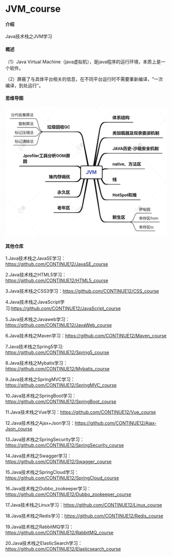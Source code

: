 # JVM_course

#### 介绍
Java技术栈之JVM学习


#### 概述

（1）Java Virtual Machine（java虚拟机），是java程序的运行环境，本质上是一个软件。

（2）屏蔽了与具体平台相关的信息，在不同平台运行时不需要重新编译，“一次编译，到处运行”。


#### 思维导图

![输入图片说明](%E6%80%9D%E7%BB%B4%E5%AF%BC%E5%9B%BE.png)


#### 其他仓库

1.Java技术栈之JavaSE学习：https://github.com/CONTINUE12/JavaSE_course

2.Java技术栈之HTML5学习：https://github.com/CONTINUE12/HTML5_course

3.Java技术栈之CSS3学习：https://github.com/CONTINUE12/CSS_course

4.Java技术栈之JavaScript学习:https://github.com/CONTINUE12/JavaScript_course

5.Java技术栈之Javaweb学习：https://github.com/CONTINUE12/JavaWeb_course

6.Java技术栈之Maven学习：https://github.com/CONTINUE12/Maven_course

7.Java技术栈之Spring5学习: https://github.com/CONTINUE12/Spring5_course

8.Java技术栈之Mybatis学习：https://github.com/CONTINUE12/Mybatis_course

9.Java技术栈之SpringMVC学习：https://github.com/CONTINUE12/SpringMVC_course

10.Java技术栈之SpringBoot学习：https://github.com/CONTINUE12/SpringBoot_course

11.Java技术栈之Vue学习：https://github.com/CONTINUE12/Vue_course

12.Java技术栈之Ajax+Json学习：https://github.com/CONTINUE12/Ajax-Json_course

13.Java技术栈之SpringSecurity学习：https://github.com/CONTINUE12/SpringSecurity_course

14.Java技术栈之Swagger学习：https://github.com/CONTINUE12/Swagger_course

15.Java技术栈之SpringCloud学习：https://github.com/CONTINUE12/SpringCloud_course

16.Java技术栈之Dubbo_zookeeper学习：https://github.com/CONTINUE12/Dubbo_zookeeper_course

17.Java技术栈之Linux学习：https://github.com/CONTINUE12/Linux_course

18.Java技术栈之Redis学习：https://github.com/CONTINUE12/Redis_course

19.Java技术栈之RabbitMQ学习：https://github.com/CONTINUE12/RabbitMQ_course

20.Java技术栈之ElasticSearch学习：https://github.com/CONTINUE12/Elasticsearch_course
